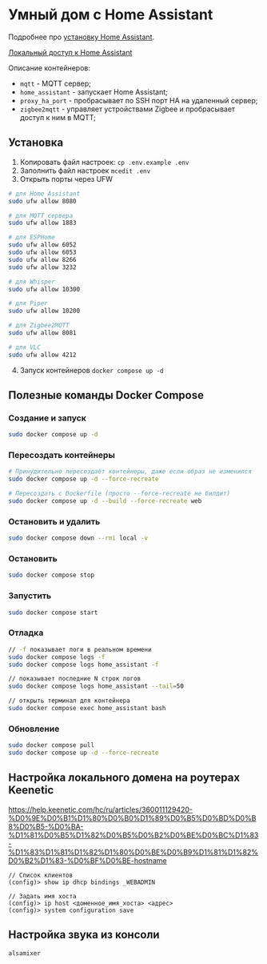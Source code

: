 # Умный дом с Home Assistant

Подробнее про [установку Home Assistant](https://www.home-assistant.io/installation/linux/#survey_section).

[Локальный доступ к Home Assistant](http://127.0.0.1:8080)

Описание контейнеров:
- `mqtt` - MQTT сервер;
- `home_assistant` - запускает Home Assistant;
- `proxy_ha_port` - пробрасывает по SSH порт HA на удаленный сервер;
- `zigbee2mqtt` - управляет устройствами Zigbee и пробрасывает доступ к ним в MQTT;

## Установка

1. Копировать файл настроек: `cp .env.example .env`
2. Заполнить файл настроек `mcedit .env`
3. Открыть порты через UFW

```sh
# для Home Assistant
sudo ufw allow 8080

# для MQTT сервера
sudo ufw allow 1883

# для ESPHome
sudo ufw allow 6052
sudo ufw allow 6053
sudo ufw allow 8266
sudo ufw allow 3232

# для Whisper
sudo ufw allow 10300

# для Piper
sudo ufw allow 10200

# для Zigbee2MQTT
sudo ufw allow 8081

# для VLC
sudo ufw allow 4212
```
4. Запуск контейнеров `docker compose up -d`

## Полезные команды Docker Compose

### Создание и запуск

```sh
sudo docker compose up -d
```

### Пересоздать контейнеры

```sh
# Принудительно пересоздаёт контейнеры, даже если образ не изменился
sudo docker compose up -d --force-recreate

# Пересоздать с Dockerfile (просто --force-recreate не билдит)
sudo docker compose up -d --build --force-recreate web
```

### Остановить и удалить

```sh
sudo docker compose down --rmi local -v
```

### Остановить

```sh
sudo docker compose stop
```

### Запустить

```sh
sudo docker compose start
```

### Отладка

```sh
// -f показывает логи в реальном времени
sudo docker compose logs -f
sudo docker compose logs home_assistant -f

// показывает последние N строк логов
sudo docker compose logs home_assistant --tail=50

// открыть терминал для контейнера
sudo docker compose exec home_assistant bash
```

### Обновление

```sh
sudo docker compose pull
sudo docker compose up -d --force-recreate
```

## Настройка локального домена на роутерах Keenetic

https://help.keenetic.com/hc/ru/articles/360011129420-%D0%9E%D0%B1%D1%80%D0%B0%D1%89%D0%B5%D0%BD%D0%B8%D0%B5-%D0%BA-%D1%81%D0%B5%D1%82%D0%B5%D0%B2%D0%BE%D0%BC%D1%83-%D1%83%D1%81%D1%82%D1%80%D0%BE%D0%B9%D1%81%D1%82%D0%B2%D1%83-%D0%BF%D0%BE-hostname

```
// Список клиентов
(config)> show ip dhcp bindings _WEBADMIN

// Задать имя хоста
(config)> ip host <доменное_имя_хоста> <адрес>
(config)> system configuration save
```

## Настройка звука из консоли

```sh
alsamixer
```
